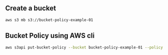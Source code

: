 ## Create a bucket
```sh
aws s3 mb s3://bucket-policy-example-01
```
## Bucket Policy using AWS cli
```sh
aws s3api put-bucket-policy --bucket bucket-policy-example-01 --policy file://policy.json
```